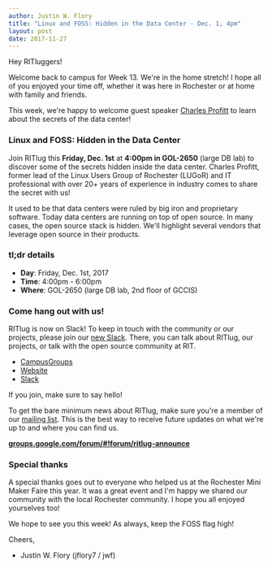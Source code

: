 ```yaml
---
author: Justin W. Flory
title: "Linux and FOSS: Hidden in the Data Center - Dec. 1, 4pm"
layout: post
date: 2017-11-27
---
```


Hey RITluggers!

Welcome back to campus for Week 13. We're in the home stretch! I hope all of
you enjoyed your time off, whether it was here in Rochester or at home with
family and friends.

This week, we're happy to welcome guest speaker [Charles
Profitt](http://hub.cprofitt.com/pages/about-me.html "About Charles Profitt") to
learn about the secrets of the data center!


### Linux and FOSS: Hidden in the Data Center

Join RITlug this **Friday, Dec. 1st** at **4:00pm in GOL-2650** (large DB lab)
to discover some of the secrets hidden inside the data center. Charles Profitt,
former lead of the Linux Users Group of Rochester (LUGoR) and IT professional
with over 20+ years of experience in industry comes to share the secret with us!

It used to be that data centers were ruled by big iron and proprietary
software. Today data centers are running on top of open source. In many cases,
the open source stack is hidden. We'll highlight several vendors that leverage
open source in their products.


### tl;dr details

* **Day**: Friday, Dec. 1st, 2017
* **Time**: 4:00pm - 6:00pm
* **Where**: GOL-2650 (large DB lab, 2nd floor of GCCIS)


### Come hang out with us!

RITlug is now on Slack! To keep in touch with the community or our projects,
please join our [new Slack](https://rit-lug.slack.com/signup). There, you can
talk about RITlug, our projects, or talk with the open source community at RIT.

* [CampusGroups](https://campusgroups.rit.edu/student_community?club_id=16071 "
RITlug on CampusGroups")
* [Website](http://ritlug.com "RIT Linux Users Group website")
* [Slack](https://rit-lug.slack.com/signup "Join the RITlug Slack")

If you join, make sure to say hello!

To get the bare minimum news about RITlug, make sure you're a member of our
[mailing list](https://groups.google.com/forum/#!forum/ritlug-announce "RITlug 
mailing list - Google Groups"). This is the best way to receive future updates
on what we're up to and where you can find us.

**[groups.google.com/forum/#!forum/ritlug-announce](https://groups.google.com/forum/#!forum/ritlug-announce "RITlug mailing list - Google Groups")**


### Special thanks

A special thanks goes out to everyone who helped us at the Rochester Mini Maker
Faire this year. It was a great event and I'm happy we shared our community with
the local Rochester community. I hope you all enjoyed yourselves too!

We hope to see you this week! As always, keep the FOSS flag high!


Cheers,
- Justin W. Flory (jflory7 / jwf)
